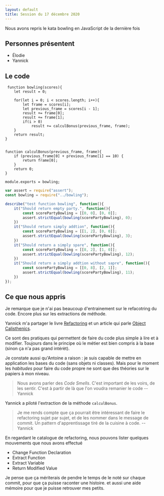 ```yaml
---
layout: default
title: Session du 17 décembre 2020
---
```


Nous avons repris le kata bowling en JavaScript de la dernière fois

## Personnes présentent

- Élodie
- Yannick

## Le code

```javascript=
 function bowling(scores){
    let result = 0;

    for(let i = 0; i < scores.length; i++){
        let frame = scores[i];
        let previous_frame = scores[i - 1];
        result += frame[0];
        result += frame[1];
        if(i > 0)
            result += calculBonus(previous_frame, frame);
    }
    return result;
}


function calculBonus(previous_frame, frame){
    if (previous_frame[0] + previous_frame[1] == 10) {
        return frame[0];
    }
    return 0;
}

module.exports = bowling;
```

```javascript
var assert = require("assert");
const bowling = require("../bowling");

describe("test function bowling", function(){
    it("Should return empty party.", function(){
        const scorePartyBowling = [[0, 0], [0, 0]];
        assert.strictEqual(bowling(scorePartyBowling), 0);
    })
    it("Should return simply addtion", function(){
        const scorePartyBowling = [[1, 2], [0, 0]];
        assert.strictEqual(bowling(scorePartyBowling), 3);
    })
    it("Should return a simply spare", function(){
        const scorePartyBowling = [[8, 2], [1, 0]];
        assert.strictEqual(bowling(scorePartyBowling), 12);
    })
    it("Should return a simply addtion without sapre", function(){
        const scorePartyBowling = [[0, 8], [2, 1]];
        assert.strictEqual(bowling(scorePartyBowling), 11);
    })
});
```

## Ce que nous appris

Je remarque que je n'ai pas beaucoup d'entrainement sur le refacotring du code. Encore plus sur les extractions de méthode. 

Yannick m'a partager le livre [Refactoring](https://refactoring.com/) et un article qui parle [Object Calisthenics](https://williamdurand.fr/2013/06/03/object-calisthenics/).

Ce sont des pratiques qui permettent de faire du code plus simple à lire et à modifier. Toujours dans le principe où le métier est bien compris à la base (sinon ça n'a pas grand intérèt).

Je constate aussi qu'Antoine a raison : je suis capable de mettre en application les bases du code (sans objets ni classes). Mais pour le moment les _habitudes_ pour faire du code propre ne sont que des théories sur le papiers à mon niveau. 

> Nous avons parler des _Code Smells_. C'est important de les voirs, de les sentir. C'est à partir de là que l'on voudra remanier le code
> -- Yannick

Yannick a piloté l'extraction de la méthode `calculBonus`.

> Je me rends compte que ça pourrait être intéressant de faire le refactoring sujet par sujet, et de les nommer dans le message de commit. Un pattern d'apprentissage tiré de la cuisine à code.
> -- Yannick

En regardant le catalogue de refactoring, nous pouvons lister quelques mouvements que nous avons effectué

- Change Function Declaration
- Extract Function
- Extract Variable
- Return Modified Value

Je pense que ça mériterais de pendre le temps de le noté sur chaque commit, pour que ça puisse raconter une histoire. 
et aussi une aide mémoire pour que je puisse retrouver mes petits.

